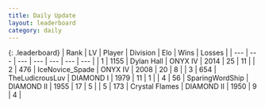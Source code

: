 ```yaml
---
title: Daily Update
layout: leaderboard
category: daily
---
```


{: .leaderboard}
| Rank | LV | Player | Division | Elo | Wins | Losses |
| --- | --- | --- | --- | --- | --- | --- |
| <span data-change="5">1</span> | 1155 | <span title="ID: 174294">Dylan Hall</span> | ONYX IV | <span data-change="-259">2014</span> | <span data-change="-128">25</span> | <span data-change="-76">11</span> |
| <span data-change="12">2</span> | 476 | <span title="ID: 597289">IceNovice_Spade</span> | ONYX IV | <span data-change="-222">2008</span> | <span data-change="-30">20</span> | <span data-change="-2">8</span> |
| <span data-change="13">3</span> | 654 | <span title="ID: 390615">TheLudicrousLuv</span> | DIAMOND I | <span data-change="-246">1979</span> | <span data-change="-193">11</span> | <span data-change="-169">1</span> |
| <span data-change="23">4</span> | 56 | <span title="ID: 457815">SparingWordShip</span> | DIAMOND II | <span data-change="-248">1955</span> | <span data-change="-55">17</span> | <span data-change="-11">5</span> |
| <span data-change="5">5</span> | 173 | <span title="ID: 725085">Crystal Flames</span> | DIAMOND II | <span data-change="-306">1950</span> | <span data-change="-106">9</span> | <span data-change="-55">4</span> |
